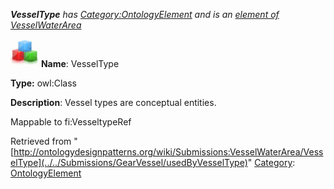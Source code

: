 ___VesselType__ has [Category:OntologyElement](../../Category/OntologyElement "Category:OntologyElement") and is an [element of](../../Property/ElementOf "Property:ElementOf") [VesselWaterArea](../../Submissions/VesselWaterArea "Submissions:VesselWaterArea")_


  




[![Class](../../images/thumb/2/27/Class.gif/45px-Class.gif)](../../Image/Class.gif "Class")
__Name__: VesselType 


__Type:__ owl:Class 


__Description__: Vessel types are conceptual entities. 


Mappable to fi:VesseltypeRef 





Retrieved from "[http://ontologydesignpatterns.org/wiki/Submissions:VesselWaterArea/VesselType](../../Submissions/GearVessel/usedByVesselType)"
 [Category](http://ontologydesignpatterns.org/wiki/Special:Categories "Special:Categories"): [OntologyElement](../../Category/OntologyElement "Category:OntologyElement")